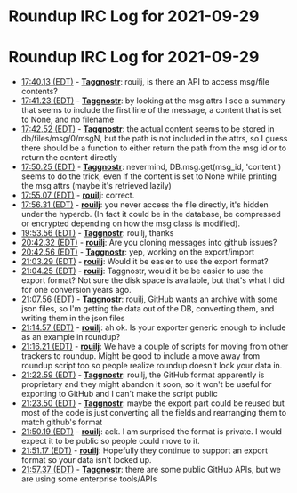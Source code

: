 # Roundup IRC Log for 2021-09-29 #
# Roundup IRC Log for 2021-09-29
* <a href="#17:40.13" id="17:40.13">17:40.13 (EDT)</a> - __[Taggnostr](https://github.com/Taggnostr)__: rouilj, is there an API to access msg/file contents?
* <a href="#17:41.23" id="17:41.23">17:41.23 (EDT)</a> - __[Taggnostr](https://github.com/Taggnostr)__: by looking at the msg attrs I see a summary that seems to include the first line of the message, a content that is set to None, and no filename
* <a href="#17:42.52" id="17:42.52">17:42.52 (EDT)</a> - __[Taggnostr](https://github.com/Taggnostr)__: the actual content seems to be stored in db/files/msg/0/msgN, but the path is not included in the attrs, so I guess there should be a function to either return the path from the msg id or to return the content directly
* <a href="#17:50.25" id="17:50.25">17:50.25 (EDT)</a> - __[Taggnostr](https://github.com/Taggnostr)__: nevermind, DB.msg.get(msg_id, 'content') seems to do the trick, even if the content is set to None while printing the msg attrs (maybe it's retrieved lazily)
* <a href="#17:55.07" id="17:55.07">17:55.07 (EDT)</a> - __[rouilj](https://github.com/rouilj)__: correct.
* <a href="#17:56.31" id="17:56.31">17:56.31 (EDT)</a> - __[rouilj](https://github.com/rouilj)__: you never access the file directly, it's hidden under the hyperdb. (In fact it could be in the database, be compressed or encrypted depending on how the msg class is modified).
* <a href="#19:53.56" id="19:53.56">19:53.56 (EDT)</a> - __[Taggnostr](https://github.com/Taggnostr)__: rouilj, thanks
* <a href="#20:42.32" id="20:42.32">20:42.32 (EDT)</a> - __[rouilj](https://github.com/rouilj)__: Are you cloning messages into github issues?
* <a href="#20:42.56" id="20:42.56">20:42.56 (EDT)</a> - __[Taggnostr](https://github.com/Taggnostr)__: yep, working on the export/import
* <a href="#21:03.29" id="21:03.29">21:03.29 (EDT)</a> - __[rouilj](https://github.com/rouilj)__: Would it be easier to use the export format?
* <a href="#21:04.25" id="21:04.25">21:04.25 (EDT)</a> - __[rouilj](https://github.com/rouilj)__: Taggnostr, would it be be easier to use the export format? Not sure the disk space is available, but that's what I did for one conversion years ago.
* <a href="#21:07.56" id="21:07.56">21:07.56 (EDT)</a> - __[Taggnostr](https://github.com/Taggnostr)__: rouilj, GitHub wants an archive with some json files, so I'm getting the data out of the DB, converting them, and writing them in the json files
* <a href="#21:14.57" id="21:14.57">21:14.57 (EDT)</a> - __[rouilj](https://github.com/rouilj)__: ah ok. Is your exporter generic enough to include as an example in roundup?
* <a href="#21:16.21" id="21:16.21">21:16.21 (EDT)</a> - __[rouilj](https://github.com/rouilj)__: We have a couple of scripts for moving from other trackers to roundup. Might be good to include a move away from roundup script too so people realize roundup doesn't lock your data in.
* <a href="#21:22.59" id="21:22.59">21:22.59 (EDT)</a> - __[Taggnostr](https://github.com/Taggnostr)__: rouilj, the GitHub format apparently is proprietary and they might abandon it soon, so it won't be useful for exporting to GitHub and I can't make the script public
* <a href="#21:23.50" id="21:23.50">21:23.50 (EDT)</a> - __[Taggnostr](https://github.com/Taggnostr)__: maybe the export part could be reused but most of the code is just converting all the fields and rearranging them to match github's format
* <a href="#21:50.19" id="21:50.19">21:50.19 (EDT)</a> - __[rouilj](https://github.com/rouilj)__: ack. I am surprised the format is private. I would expect it to be public so people could move to it.
* <a href="#21:51.17" id="21:51.17">21:51.17 (EDT)</a> - __[rouilj](https://github.com/rouilj)__: Hopefully they continue to support an export format so your data isn't locked up.
* <a href="#21:57.37" id="21:57.37">21:57.37 (EDT)</a> - __[Taggnostr](https://github.com/Taggnostr)__: there are some public GitHub APIs, but we are using some enterprise tools/APIs
